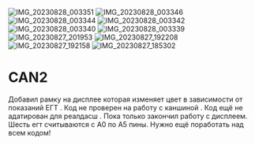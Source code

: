 ![IMG_20230828_003351](https://github.com/Ms3pro/CAN2/assets/133560006/70c96aaf-e20b-4de1-b573-255c738d1709)
![IMG_20230828_003346](https://github.com/Ms3pro/CAN2/assets/133560006/41588dad-ab6b-4073-b242-0331ac62d091)
![IMG_20230828_003344](https://github.com/Ms3pro/CAN2/assets/133560006/ec1d3248-a8e3-4244-ba45-10f1345d52b6)
![IMG_20230828_003342](https://github.com/Ms3pro/CAN2/assets/133560006/4900eab9-7322-4801-b6e9-95198ef310b2)
![IMG_20230828_003340](https://github.com/Ms3pro/CAN2/assets/133560006/376a4211-efb6-49de-96b7-219716520b3c)
![IMG_20230828_003339](https://github.com/Ms3pro/CAN2/assets/133560006/5e9f23f9-cf2f-42eb-9670-9fc2f371ad6c)
![IMG_20230827_201953](https://github.com/Ms3pro/CAN2/assets/133560006/eb9b7930-74e7-42a0-b1b6-0425333b6365)
![IMG_20230827_192208](https://github.com/Ms3pro/CAN2/assets/133560006/33df6200-fd3d-465c-a33a-ff55ffb65d5b)
![IMG_20230827_192158](https://github.com/Ms3pro/CAN2/assets/133560006/4479c7a4-7562-4a52-8b0d-8a28db0b64ed)
![IMG_20230827_185302](https://github.com/Ms3pro/CAN2/assets/133560006/a3ba421b-23e9-4a61-883f-93e843081f31)
# CAN2
Добавил рамку на дисплее которая изменяет цвет в зависимости от показаний ЕГТ .
Код не проверен на работу с каншиной .
Код ещё не адатирован для реалдасш .
Пока только закончил работу с дисплеем.
Шесть егт считываются с A0 по А5 пины.
Нужно ещё поработать над всем кодом!
